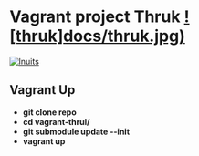 # Vagrant project  Thruk [![thruk]docs/thruk.jpg)](http://www.thruk.org)
[![Inuits](https://pbs.twimg.com/profile_images/2632907428/49cdc6bf20e6dfde2d8f75b1a06e2dbd_normal.png)](https://inuits.eu)

## Vagrant Up

* **git clone repo**
* **cd vagrant-thrul/**
* **git submodule update --init**
* **vagrant up**